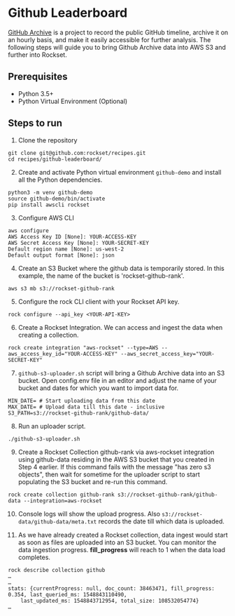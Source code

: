 # Github Leaderboard

[GitHub Archive](https://github.blog/2012-05-01-data-at-github/ "GitHub Archive") is a project to record the public GitHub timeline, archive it on an hourly basis, and make it easily accessible for further analysis. The following steps will guide you to bring Github Archive data into AWS S3 and further into Rockset.

## Prerequisites
- Python 3.5+
- Python Virtual Environment (Optional)

## Steps to run
1. Clone the repository
```
git clone git@github.com:rockset/recipes.git
cd recipes/github-leaderboard/
```
2. Create and activate Python virtual environment `github-demo` and install all the Python dependencies.
```
python3 -m venv github-demo
source github-demo/bin/activate
pip install awscli rockset
```
3. Configure AWS CLI
```
aws configure
AWS Access Key ID [None]: YOUR-ACCESS-KEY
AWS Secret Access Key [None]: YOUR-SECRET-KEY
Default region name [None]: us-west-2
Default output format [None]: json
```
4. Create an S3 Bucket where the github data is temporarily stored. In this example, the name of the bucket is 'rockset-github-rank'. 
```
aws s3 mb s3://rockset-github-rank
```
5. Configure the rock CLI client with your Rockset API key.
```
rock configure --api_key <YOUR-API-KEY>
```
6. Create a Rockset Integration. We can access and ingest the data when creating a collection.
```
rock create integration "aws-rockset" --type=AWS --aws_access_key_id="YOUR-ACCESS-KEY" --aws_secret_access_key="YOUR-SECRET-KEY"
```

7. `github-s3-uploader.sh` script will bring a Github Archive data into an S3 bucket. Open config.env file in an editor and adjust the name of your bucket and dates for which you want to import data for.
```
MIN_DATE= # Start uploading data from this date
MAX_DATE= # Upload data till this date - inclusive
S3_PATH=s3://rockset-github-rank/github-data/
```

8. Run an uploader script.
```
./github-s3-uploader.sh
```

9. Create a Rockset Collection github-rank via aws-rockset integration using github-data residing in the AWS S3 bucket that you created in Step 4 earlier. If this command fails with the message "has zero s3 objects", then wait for sometime for the uploader script to start populating the S3 bucket and re-run this command.
```
rock create collection github-rank s3://rockset-github-rank/github-data --integration=aws-rockset
```

10. Console logs will show the upload progress. Also `s3://rockset-data/github-data/meta.txt` records the date till which data is uploaded.

11. As we have already created a Rockset collection, data ingest would start as soon as files are uploaded into an S3 bucket. You can monitor the data ingestion progress. **fill_progress** will reach to 1 when the data load completes. 
```
rock describe collection github
…
…
stats: {currentProgress: null, doc_count: 38463471, fill_progress: 0.354, last_queried_ms: 1548843110490,
    last_updated_ms: 1548843712954, total_size: 108532054774}
…
```
